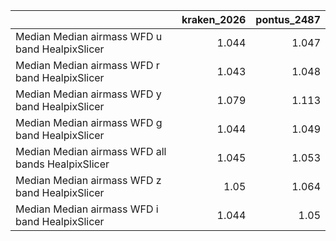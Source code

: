|                                                   |   kraken_2026 |   pontus_2487 |
|:--------------------------------------------------|--------------:|--------------:|
| Median Median airmass WFD u band HealpixSlicer    |         1.044 |         1.047 |
| Median Median airmass WFD r band HealpixSlicer    |         1.043 |         1.048 |
| Median Median airmass WFD y band HealpixSlicer    |         1.079 |         1.113 |
| Median Median airmass WFD g band HealpixSlicer    |         1.044 |         1.049 |
| Median Median airmass WFD all bands HealpixSlicer |         1.045 |         1.053 |
| Median Median airmass WFD z band HealpixSlicer    |         1.05  |         1.064 |
| Median Median airmass WFD i band HealpixSlicer    |         1.044 |         1.05  |
